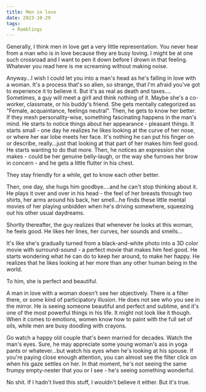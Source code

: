 ```yaml
---
title: Men in love
date: 2023-10-29
tags:
  - Ramblings
---
```


Generally, I think men in love get a very little representation. You never hear from a man who is in love because they are busy loving. I might be at one such crossroad and I want to pen it down before I drown in that feeling. Whatever you read here is me screaming without making noise.

Anyway...I wish I could let you into a man's head as he's falling in love with a woman. It's a process that's so alien, so strange, that I'm afraid you've got to experience it to believe it. But it's as real as death and taxes....
Sometimes, a guy will meet a girll and think nothing of it. Maybe she's a co-worker, classmate, or his buddy's friend. She gets mentally categorized as "Female, acquaintance, feelings neutral". Then, he gets to know her better. If they mesh personality-wise, something fascinating happens in the man's mind. He starts to notice things about her appearance - pleasant things. It starts small - one day he realizes he likes looking at the curve of her nose, or where her ear lobe meets her face.
It's nothing he can put his finger on or describe, really...just that looking at that part of her makes him feel good. He starts wanting to do that more. Then, he notices an expression she makes - could be her genuine belly-laugh, or the way she furrows her brow in concern - and he gets a little flutter in his chest.

They stay friendly for a while, get to know each other better.

Then, one day, she hugs him goodbye....and he can't stop thinking about it. He plays it over and over in his head - the feel of her breasts through two shirts, her arms around his back, her smell...he finds these little mental movies of her playing unbidden when he's driving somewhere, squeezing out his other usual daydreams.

Shortly thereafter, the guy realizes that whenever he looks at this woman, he feels good. He likes her lines, her curves, her sounds and smells...

It's like she's gradually turned from a black-and-white photo into a 3D color movie with surround-sound - a perfect movie that makes him feel good. He starts wondering what he can do to keep her around, to make her happy. He realizes that he likes looking at her more than any other human being in the world.

To him, she is perfect and beautiful.

A man in love with a woman doesn't see her objectively. There is a filter there, or some kind of participatory illusion. He does not see who you see in the mirror. He is seeing someone beautiful and perfect and sublime, and it's one of the most powerful things in his life. It might not look like it though. When it comes to emotions, women know how to paint with the full set of oils, while men are busy doodling with crayons.

Go watch a happy old couple that's been married for decades. Watch the man's eyes. Sure, he may appreciate some young woman's ass in yoga pants or whatever...but watch his eyes when he's looking at his spouse. If you're paying close enough attention, you can almost see the filter click on when his gaze settles on her. In that moment, he's not seeing the same frumpy empty-nester that you or I see - he's seeing something wonderful.

No shit. If I hadn't lived this stuff, I wouldn't believe it either. But it's true. 
